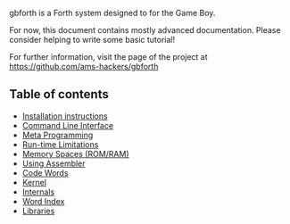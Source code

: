 gbforth is a Forth system designed to for the Game Boy.

For now, this document contains mostly advanced documentation. Please consider
helping to write some basic tutorial!

For further information, visit the page of the project at
<https://github.com/ams-hackers/gbforth>

## Table of contents

- [Installation instructions](./setup.md)
- [Command Line Interface](./cli.md)
- [Meta Programming](./meta.md)
- [Run-time Limitations](./limitations.md)
- [Memory Spaces (ROM/RAM)](./memory.md)
- [Using Assembler](./assembler.md)
- [Code Words](./code-words.md)
- [Kernel](./kernel.md)
- [Internals](./internals.md)
- [Word Index](./words.md)
- [Libraries](./libs.md)
